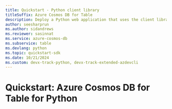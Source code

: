```yaml
---
title: Quickstart - Python client library
titleSuffix: Azure Cosmos DB for Table
description: Deploy a Python web application that uses the client library to interact with Azure Cosmos DB for Table data in this quickstart.
author: seesharprun
ms.author: sidandrews
ms.reviewer: sasinnat
ms.service: azure-cosmos-db
ms.subservice: table
ms.devlang: python
ms.topic: quickstart-sdk
ms.date: 10/21/2024
ms.custom: devx-track-python, devx-track-extended-azdevcli
---
```


# Quickstart: Azure Cosmos DB for Table for Python